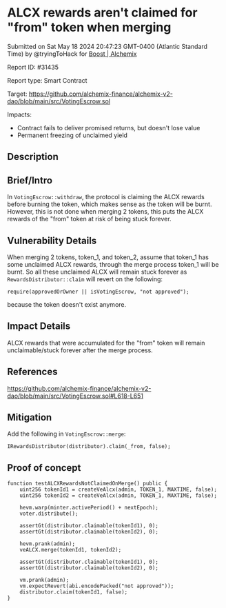 
# ALCX rewards aren't claimed for "from" token when merging

Submitted on Sat May 18 2024 20:47:23 GMT-0400 (Atlantic Standard Time) by @tryingToHack for [Boost | Alchemix](https://immunefi.com/bounty/alchemix-boost/)

Report ID: #31435

Report type: Smart Contract

Target: https://github.com/alchemix-finance/alchemix-v2-dao/blob/main/src/VotingEscrow.sol

Impacts:
- Contract fails to deliver promised returns, but doesn't lose value
- Permanent freezing of unclaimed yield

## Description
## Brief/Intro
In `VotingEscrow::withdraw`, the protocol is claiming the ALCX rewards before burning the token, which makes sense as the token will be burnt. However, this is not done when merging 2 tokens, this puts the ALCX rewards of the "from" token at risk of being stuck forever.

## Vulnerability Details
When merging 2 tokens, token_1, and token_2, assume that token_1 has some unclaimed ALCX rewards, through the merge process token_1 will be burnt. So all these unclaimed ALCX will remain stuck forever as `RewardsDistributor::claim` will revert on the following:
```
require(approvedOrOwner || isVotingEscrow, "not approved");
```
because the token doesn't exist anymore.

## Impact Details
ALCX rewards that were accumulated for the "from" token will remain unclaimable/stuck forever after the merge process.

## References
https://github.com/alchemix-finance/alchemix-v2-dao/blob/main/src/VotingEscrow.sol#L618-L651

## Mitigation
Add the following in `VotingEscrow::merge`:
```
IRewardsDistributor(distributor).claim(_from, false);
```

        
## Proof of concept
```
function testALCXRewardsNotClaimedOnMerge() public {
    uint256 tokenId1 = createVeAlcx(admin, TOKEN_1, MAXTIME, false);
    uint256 tokenId2 = createVeAlcx(admin, TOKEN_1, MAXTIME, false);

    hevm.warp(minter.activePeriod() + nextEpoch);
    voter.distribute();

    assertGt(distributor.claimable(tokenId1), 0);
    assertGt(distributor.claimable(tokenId2), 0);

    hevm.prank(admin);
    veALCX.merge(tokenId1, tokenId2);

    assertGt(distributor.claimable(tokenId1), 0);
    assertGt(distributor.claimable(tokenId2), 0);

    vm.prank(admin);
    vm.expectRevert(abi.encodePacked("not approved"));
    distributor.claim(tokenId1, false);
}
```